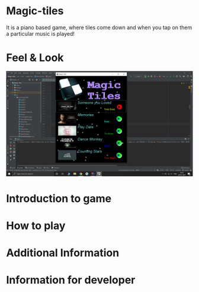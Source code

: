 # Magic-tiles
It is a piano based game, where tiles come down and when you tap on them a particular music is played!
# Feel & Look

![feel&look](https://raw.githubusercontent.com/jai38/Magic-tiles/master/Images/feel%26lookMain.png)

# Introduction to game


# How to play


# Additional Information


# Information for developer

